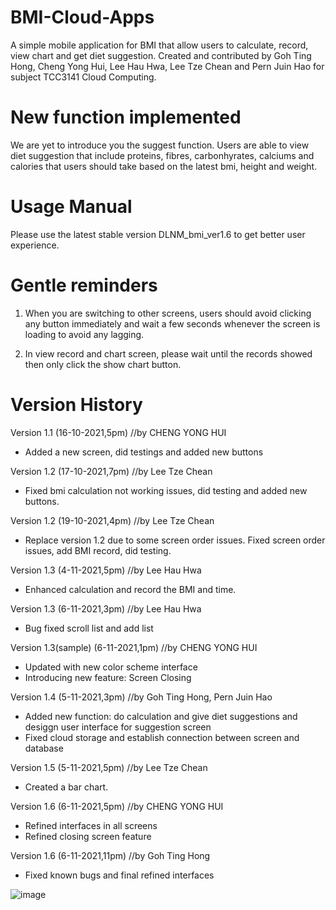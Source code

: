 # BMI-Cloud-Apps
A simple mobile application for BMI that allow users to calculate, record, view chart and get diet suggestion. Created and contributed by Goh Ting Hong, Cheng Yong Hui, Lee Hau Hwa, Lee Tze Chean and Pern Juin Hao for subject TCC3141 Cloud Computing.

# New function implemented
We are yet to introduce you the suggest function. Users are able to view diet suggestion that include proteins, fibres, carbonhyrates, calciums and calories that users should take based on the latest bmi, height and weight.

# Usage Manual
Please use the latest stable version DLNM_bmi_ver1.6 to get better user experience.

# Gentle reminders
1. When you are switching to other screens, users should avoid clicking any button immediately and wait a few seconds whenever the screen is loading to avoid any lagging.

2. In view record and chart screen, please wait until the records showed then only click the show chart button.

# Version History
Version 1.1 (16-10-2021,5pm)
//by CHENG YONG HUI 
- Added a new screen, did testings and added new buttons

Version 1.2 (17-10-2021,7pm)
//by Lee Tze Chean 
- Fixed bmi calculation not working issues, did testing and added new buttons.

Version 1.2 (19-10-2021,4pm)
//by Lee Tze Chean 
- Replace version 1.2 due to some screen order issues. Fixed screen order issues, add BMI record, did testing.

Version 1.3 (4-11-2021,5pm)
//by Lee Hau Hwa 
- Enhanced calculation and record the BMI and time.

Version 1.3 (6-11-2021,3pm)
//by Lee Hau Hwa 
- Bug fixed scroll list and add list

Version 1.3(sample) (6-11-2021,1pm)
//by CHENG YONG HUI 
- Updated with new color scheme interface
- Introducing new feature: Screen Closing
                    
Version 1.4 (5-11-2021,3pm)
//by Goh Ting Hong, Pern Juin Hao 
- Added new function: do calculation and give diet suggestions and desiggn user interface for suggestion screen
- Fixed cloud storage and establish connection between screen and database

Version 1.5 (5-11-2021,5pm)
//by Lee Tze Chean 
- Created a bar chart.

Version 1.6 (6-11-2021,5pm)
//by CHENG YONG HUI 
- Refined interfaces in all screens
- Refined closing screen feature

Version 1.6 (6-11-2021,11pm)
//by Goh Ting Hong 
- Fixed known bugs and final refined interfaces

![image](https://user-images.githubusercontent.com/92206581/140634421-5e4465c3-77a0-4320-91f9-5a4636d07e23.png)
